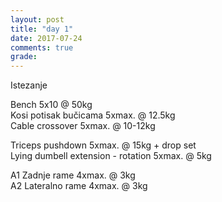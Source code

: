 ```yaml
---
layout: post
title: "day 1"
date: 2017-07-24
comments: true
grade:
---
```


Istezanje

Bench 5x10 @ 50kg   
Kosi potisak bučicama 5xmax. @ 12.5kg     
Cable crossover 5xmax. @ 10-12kg  

Triceps pushdown 5xmax. @ 15kg + drop set   
Lying dumbell extension - rotation 5xmax. @ 5kg  

A1 Zadnje rame 4xmax. @ 3kg      
A2 Lateralno rame 4xmax. @ 3kg   
